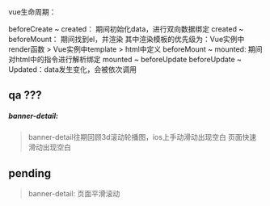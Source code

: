 vue生命周期：

beforeCreate ~ created： 期间初始化data，进行双向数据绑定
created ~ beforeMount： 期间找到el，并渲染
                          其中渲染模板的优先级为：Vue实例中render函数 > Vue实例中template > html中定义
beforeMount ~ mounted: 期间 对html中的指令进行解析绑定
mounted ~ beforeUpdate
beforeUpdate ~ Updated：data发生变化，会被依次调用


## qa ???
##### banner-detail:
> banner-detail往期回顾3d滚动轮播图，ios上手动滑动出现空白
> 页面快速滑动出现空白

## pending
> banner-detail: 页面平滑滚动
